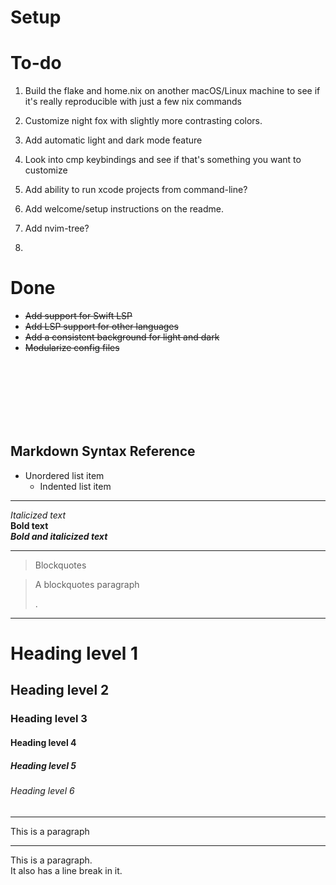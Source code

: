 # Setup



# To-do

 1. Build the flake and home.nix on another macOS/Linux machine to see if it's really reproducible with just a few nix commands

 2. Customize night fox with slightly more contrasting colors.

 3. Add automatic light and dark mode feature
  
 4. Look into cmp keybindings and see if that's something you want to customize

 5. Add ability to run xcode projects from command-line?

 6. Add welcome/setup instructions on the readme.

 7. Add nvim-tree?

 8. 

# Done

- ~~Add support for Swift LSP~~
- ~~Add LSP support for other languages~~
- ~~Add a consistent background for light and dark~~
- ~~Modularize config files~~
<br>
<br>
<br>
<br>
<br>
<br>

## Markdown Syntax Reference

- Unordered list item
    - Indented list item

---

*Italicized text* <br>
**Bold text** <br>
***Bold and italicized text*** <br>

---

> Blockquotes

> A blockquotes paragraph
>
> .

---

# Heading level 1
## Heading level 2
### Heading level 3
#### Heading level 4
##### Heading level 5
###### Heading level 6

---

<p>This is a paragraph
</p>

---


<p>This is a paragraph.<br> It also has a line break in it.</p>

